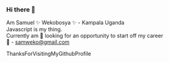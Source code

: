 ### Hi there 👋
Am Samuel ✨ Wekobosya ✨ - Kampala Uganda <br/>
Javascript is my thing. <br/>
Currently am 👯 looking for an opportunity to start off my career <br/>
💬 - samweko@gmail.com <br/>

ThanksForVisitingMyGithubProfile

<!--
**XamuelUG/xamuelug** is a ✨ _special_ ✨ repository because its `README.md` (this file) appears on your GitHub profile.

Here are some ideas to get you started:

- 🔭 I’m currently working on ...
- 🌱 I’m currently learning ...
- 👯 I’m looking to collaborate on ...
- 🤔 I’m looking for help with ...
- 💬 Ask me about ...
- 📫 How to reach me: ...
- 😄 Pronouns: ...
- ⚡ Fun fact: ...
-->
